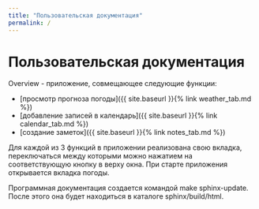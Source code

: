 ```yaml
---
title: "Пользовательская документация"
permalink: /
---
```


# Пользовательская документация

Overview - приложение, совмещающее следующие функции:

* [просмотр прогноза погоды]({{ site.baseurl }}{% link weather_tab.md %})
* [добавление записей в календарь]({{ site.baseurl }}{% link calendar_tab.md %})
* [создание заметок]({{ site.baseurl }}{% link notes_tab.md %})

Для каждой из 3 функций в приложении реализована свою вкладка, переключаться между которыми можно нажатием на соответствующую кнопку в верху окна. При старте приложения открывается вкладка погоды.

Программная документация создается командой make sphinx-update. После этого она будет находиться в каталоге sphinx/build/html.
